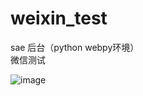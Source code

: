 # weixin_test
sae 后台（python webpy环境）  
微信测试  

![image](https://github.com/ButBueatiful/dotvim/raw/master/screenshots/vim-screenshot.jpg)
